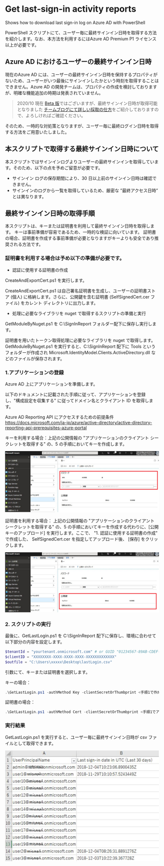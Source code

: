 # Get last-sign-in activity  reports

Shows how to download last sign-in log  on Azure AD  with PowerShell

PowerShell スクリプトにて、ユーザー毎に最終サインイン日時を取得する方法を紹介します。なお、本方法を利用するにはAzure AD Premium P1 ライセンス以上が必要です。

## Azure AD におけるユーザーの最終サインイン日時

現在のAzure AD には、ユーザーの最終サインイン日時を保持するプロパティがないため、ユーザーがいつ最後にサインインしたかという時刻を取得することはできません。Azure AD の開発チームは、プロパティの作成を検討しておりますが、明確な機能追加の時期は発表されていません。

> 2020/10 現在 [Beta 版](https://docs.microsoft.com/ja-jp/graph/api/resources/signinactivity?view=graph-rest-beta)ではございますが、最終サインイン日時が取得可能となりました
> [チームブログにて詳しい採取の仕方](https://jpazureid.github.io/blog/azure-active-directory/azure-ad-get-lastSignInDateTime/)をご紹介しておりますので、よろしければご確認ください。

そのため、一時的な対処策となりますが、ユーザー毎に最終ログイン日時を取得する方法をご用意いたしました。

## 本スクリプトで取得する最終サインイン日時について

本スクリプトではサインインログよりユーザーの最終サインインを取得しています。そのため、以下の点を予めご留意が必要です。

- サインイン ログの保存期間により、30 日以上前のサインイン日時は確認できません。
- サインインのログから一覧を取得しているため、厳密な ”最終アクセス日時” とは異なります。

## 最終サインイン日時の取得手順

本スクリプトは、キーまたは証明書を利用して最終サインイン日時を取得します。
キーは事前準備が容易であるため、一時的な検証に向いています。
証明書の場合、証明書を作成する事前準備が必要となりますがキーよりも安全であり推奨される方法です。


### 証明書を利用する場合は予め以下の準備が必要です。

- 認証に使用する証明書の作成

CreateAndExportCert.ps1 を実行します。

CreateAndExportCert.ps1 は自己署名証明書を生成し、ユーザーの証明書ストア (個人) に格納します。さらに、公開鍵を含む証明書 (SelfSignedCert.cer ファイル) をカレント  ディレクトリに出力します。

- 処理に必要なライブラリを nuget で取得するスクリプトの準備と実行

GetModuleByNuget.ps1 を C:\SignInReport フォルダー配下に保存し実行します。

証明書を用いたトークン取得処理に必要なライブラリを nuget で取得します。
GetModuleByNuget.ps1 を実行すると、C:\SignInReport 配下に Tools というフォルダーが作成され Microsoft.IdentityModel.Clients.ActiveDirectory.dll などのファイルが保存されます。

 
### 1.アプリケーションの登録

Azure AD 上にアプリケーションを準備します。

以下のドキュメントに記載された手順に従って、アプリケーションを登録し、"構成設定を収集する" に従ってドメイン名とクライアント ID を取得します。

Azure AD Reporting API にアクセスするための前提条件  
https://docs.microsoft.com/ja-jp/azure/active-directory/active-directory-reporting-api-prerequisites-azure-portal


キーを利用する場合：上記の公開情報の "アプリケーションのクライアント シークレットを取得する" の、5 の手順においてキーを作成します。

![キーの作成画面](img/createkey.png)

証明書を利用する場合：
上記の公開情報の "アプリケーションのクライアント シークレットを取得する" の、5 の手順においてキーを作成する代わりに、[公開キーのアップロード] を実行します。ここで、 "1. 認証に使用する証明書の作成" で作成した、 SelfSignedCert.cer を指定してアップロード後、 [保存] をクリックします。

 ![クライアント シークレットの証明書アップロード画面](img/certupload.png)

### 2. スクリプトの実行

最後に、GetLastLogin.ps1 を C:\SignInReport 配下に保存し、環境に合わせて以下部分の内容を設定します。

```powershell
$tenantId = "yourtenant.onmicrosoft.com" # or GUID "01234567-89AB-CDEF-0123-456789ABCDEF"
$clientID = "XXXXXXXX-XXXX-XXXX-XXXX-XXXXXXXXXXXXX"
$outfile = "C:\Users\xxxxx\Desktop\lastLogin.csv"
```

引数にて、キーまたは証明書を選択します。

キーの場合：

```powershell
.\GetLastLogin.ps1 -authMethod Key -clientSecretOrThumbprint <手順1で作成したキーの値>
```

証明書の場合：

```powershell
.\GetLastLogin.ps1 -authMethod Cert -clientSecretOrThumbprint <手順1でアップロードした証明書の拇印の値>
```

### 実行結果

GetLastLogin.ps1 を実行すると、ユーザー毎に最終サインイン日時が csv ファイルとして取得できます。

![最終サインイン日時の取得結果イメージ](img/lastsigninlog.png)
